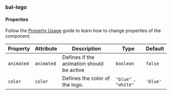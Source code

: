 ### bal-logo
 
#### Properties

Follow the [Property Usage](https://design.baloise.dev/?path=/docs/implementation-property--page) guide to learn how to change properties of the component.

| Property   | Attribute  | Description                               | Type                  | Default  |
| ---------- | ---------- | ----------------------------------------- | --------------------- | -------- |
| `animated` | `animated` | Defines if the animation should be active | `boolean`             | `false`  |
| `color`    | `color`    | Defines the color of the logo.            | `"blue" `, ` "white"` | `'blue'` |


 